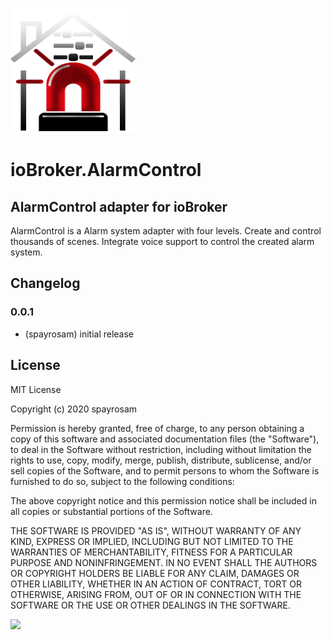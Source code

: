 ![Logo](admin/alarmcontrol.png)
# ioBroker.AlarmControl

## AlarmControl adapter for ioBroker

AlarmControl is a Alarm system adapter with four levels. Create and control thousands of scenes. Integrate voice support to control the created alarm system.

## Changelog

### 0.0.1
* (spayrosam) initial release

## License
MIT License

Copyright (c) 2020 spayrosam

Permission is hereby granted, free of charge, to any person obtaining a copy
of this software and associated documentation files (the "Software"), to deal
in the Software without restriction, including without limitation the rights
to use, copy, modify, merge, publish, distribute, sublicense, and/or sell
copies of the Software, and to permit persons to whom the Software is
furnished to do so, subject to the following conditions:

The above copyright notice and this permission notice shall be included in all
copies or substantial portions of the Software.

THE SOFTWARE IS PROVIDED "AS IS", WITHOUT WARRANTY OF ANY KIND, EXPRESS OR
IMPLIED, INCLUDING BUT NOT LIMITED TO THE WARRANTIES OF MERCHANTABILITY,
FITNESS FOR A PARTICULAR PURPOSE AND NONINFRINGEMENT. IN NO EVENT SHALL THE
AUTHORS OR COPYRIGHT HOLDERS BE LIABLE FOR ANY CLAIM, DAMAGES OR OTHER
LIABILITY, WHETHER IN AN ACTION OF CONTRACT, TORT OR OTHERWISE, ARISING FROM,
OUT OF OR IN CONNECTION WITH THE SOFTWARE OR THE USE OR OTHER DEALINGS IN THE
SOFTWARE.

![](https://github.com/spayrosam/iobroker.alarmcontrol/blob/master/alarmcontrol1.png)
